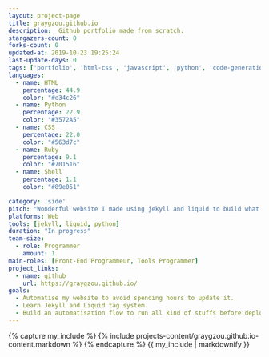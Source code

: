 ```yaml
---
layout: project-page
title: graygzou.github.io
description:  Github portfolio made from scratch.
stargazers-count: 0
forks-count: 0
updated-at: 2019-10-23 19:25:24
last-update-days: 0
tags: ['portfolio', 'html-css', 'javascript', 'python', 'code-generation', 'github-api']
languages: 
  - name: HTML
    percentage: 44.9
    color: "#e34c26"
  - name: Python
    percentage: 22.9
    color: "#3572A5"
  - name: CSS
    percentage: 22.0
    color: "#563d7c"
  - name: Ruby
    percentage: 9.1
    color: "#701516"
  - name: Shell
    percentage: 1.1
    color: "#89e051"

category: 'side'
pitch: "Wonderful website I made using jekyll and liquid to build what I want. Using Github API also."
platforms: Web
tools: [jekyll, liquid, python]
duration: "In progress"
team-size:
  - role: Programmer
    amount: 1
main-roles: [Front-End Programmeur, Tools Programmer]
project_links:
  - name: github
    url: https://graygzou.github.io/
goals:
  - Automatise my website to avoid spending hours to update it.
  - Learn Jekyll and Liquid tag system.
  - Build an automatisation flow to run all kind of stuffs before deploying it to GitHub.
---
```

<!---
Gregoire Boiron <gregoire.boiron@gmail.com>
Copyright (c) 2018-2019 Gregoire Boiron  All Rights Reserved.
--->

{% capture my_include %}
{% include projects-content/graygzou.github.io-content.markdown %}
{% endcapture %}
{{ my_include | markdownify }}
